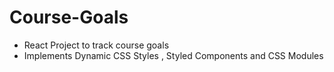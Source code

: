 # Course-Goals

- React Project to track course goals
- Implements Dynamic CSS Styles , Styled Components and CSS Modules

